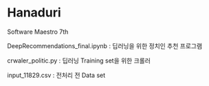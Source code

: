 # Hanaduri

Software Maestro 7th


DeepRecommendations_final.ipynb : 딥러닝을 위한 정치인 추천 프로그램
	
  
crwaler_politic.py : 딥러닝 Training set을 위한 크롤러
  
  
input_11829.csv : 전처리 전 Data set
